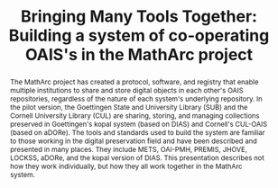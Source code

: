 ---
abstract: The MathArc project has created a protocol, software, and registry that
  enable multiple institutions to share and store digital objects in each other's
  OAIS repositories, regardless of the nature of each system's underlying repository.
  In the pilot version, the Goettingen State and University Library (SUB) and the
  Cornell University Library (CUL) are sharing, storing, and managing collections
  preserved in Goettingen's kopal system (based on DIAS) and Cornell's CUL-OAIS (based
  on aDORe). The tools and standards used to build the system are familiar to those
  working in the digital preservation field and have been described and presented
  in many places. They include METS, OAI-PMH, PREMIS, JHOVE, LOCKSS, aDORe, and the
  kopal version of DIAS. This presentation describes not how they work individually,
  but how they all work together in the MathArc system.
creators:
- Enders, Markus
- Smith, Adam
- Kehoe, William
date: null
document_url: https://services.phaidra.univie.ac.at/api/object/o:294561/download
grand_parent: iPRES
institutions: []
keywords:
- ithaca
landing_page_url: https://phaidra.univie.ac.at/o:294561
language: eng
layout: publication
license: CC BY-SA 3.0 AT
notes_url: null
parent: iPRES 2006
publication_type: presentation
size: 5692610
slides_url: null
source_name: iPRES
stream_url: null
title: 'Bringing Many Tools Together: Building a system of co-operating OAIS''s in
  the MathArc project'
year: 2006
---